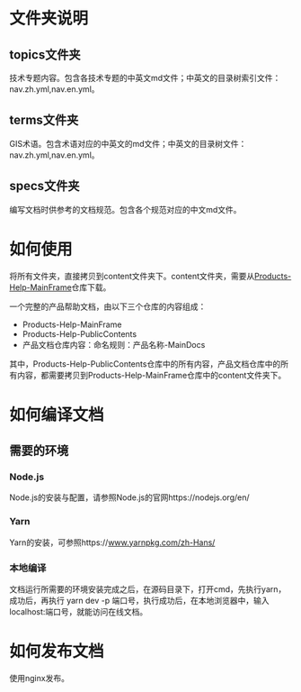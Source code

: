 # 文件夹说明
## topics文件夹
技术专题内容。包含各技术专题的中英文md文件；中英文的目录树索引文件：nav.zh.yml,nav.en.yml。
## terms文件夹
GIS术语。包含术语对应的中英文的md文件；中英文的目录树文件：nav.zh.yml,nav.en.yml。
## specs文件夹
编写文档时供参考的文档规范。包含各个规范对应的中文md文件。
# 如何使用
将所有文件夹，直接拷贝到content文件夹下。content文件夹，需要从[Products-Help-MainFrame](https://github.com/SuperMap/Products-Help-MainFrame "文档主框架")仓库下载。

一个完整的产品帮助文档，由以下三个仓库的内容组成：
- Products-Help-MainFrame 
- Products-Help-PublicContents
- 产品文档仓库内容：命名规则：产品名称-MainDocs

其中，Products-Help-PublicContents仓库中的所有内容，产品文档仓库中的所有内容，都需要拷贝到Products-Help-MainFrame仓库中的content文件夹下。

# 如何编译文档
## 需要的环境
### Node.js
Node.js的安装与配置，请参照Node.js的官网https://nodejs.org/en/
### Yarn
Yarn的安装，可参照https://www.yarnpkg.com/zh-Hans/
### 本地编译
文档运行所需要的环境安装完成之后，在源码目录下，打开cmd，先执行yarn，成功后，再执行 yarn dev -p 端口号，执行成功后，在本地浏览器中，输入 localhost:端口号，就能访问在线文档。

# 如何发布文档
使用nginx发布。
